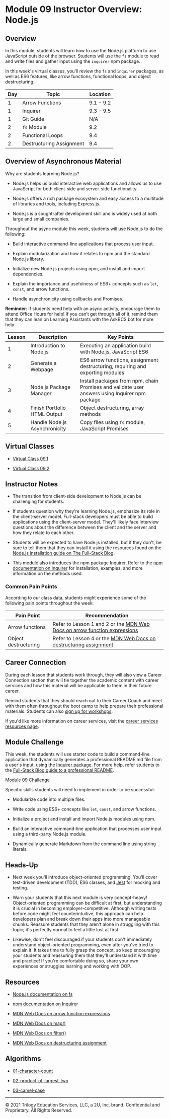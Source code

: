 # Module 09 Instructor Overview: Node.js

## Overview

In this module, students will learn how to use the Node.js platform to use JavaScript outside of the browser. Students will use the `fs` module to read and write files and gather input using the `inquirer` npm package.

In this week's virtual classes, you'll review the `fs` and `inquirer` packages, as well as ES6 features, like arrow functions, functional loops, and object destructuring.

| Day | Topic                    | Location      |
| --- | ------------------------ | ------------- |
| 1   | Arrow Functions          | 9.1 - 9.2     |
| 1   | Inquirer                 | 9.3 - 9.5     |
| 1   | Git Guide                | N/A           |
| 2   | `fs` Module              | 9.2           |
| 2   | Functional Loops         | 9.4           |
| 2   | Destructuring Assignment | 9.4           |

## Overview of Asynchronous Material

Why are students learning Node.js?

* Node.js helps us build interactive web applications and allows us to use JavaScript for both client-side and server-side functionality.

* Node.js offers a rich package ecosystem and easy access to a multitude of libraries and tools, including Express.js.

* Node.js is a sought-after development skill and is widely used at both large and small companies.

Throughout the async module this week, students will use Node.js to do the following:

* Build interactive command-line applications that process user input.

* Explain modularization and how it relates to npm and the standard Node.js library.

* Initialize new Node.js projects using npm, and install and import dependencies.

* Explain the importance and usefulness of ES6+ concepts such as `let`, `const`, and arrow functions.

* Handle asynchronicity using callbacks and Promises.

**Reminder**: If students need help with an async activity, encourage them to attend Office Hours for help! If you can’t get through all of it, remind them that they can lean on Learning Assistants with the AskBCS bot for more help.

| Lesson           | Description                    | Key Points                                                                                     |
| ---              | ---                            | ---                                                                                            |
| 1                | Introduction to Node.js        | Executing an application build with Node.js, JavaScript ES6                                    |
| 2                | Generate a Webpage             | ES6 arrow functions, assignment destructuring, requiring and exporting modules                 |
| 3                | Node.js Package Manager        | Install packages from npm, chain Promises and validate user answers using Inquirer npm package |
| 4                | Finish Portfolio HTML Output   | Object destructuring, array methods                                                            |
| 5                | Handle Node.js Asynchronicity  | Copy files using `fs` module, JavaScript Promises                                              |

## Virtual Classes

* [Virtual Class 09.1](./09.1-REQUIRED.md)

* [Virtual Class 09.2](./09.2-REQUIRED.md)

## Instructor Notes

* The transition from client-side development to Node.js can be challenging for students.

* If students question why they're learning Node.js, emphasize its role in the client-server model. Full-stack developers must be able to build applications using the client-server model. They'll likely face interview questions about the difference between the client and the server and how they relate to each other.

* Students will be expected to have Node.js installed, but if they don't, be sure to tell them that they can install it using the resources found on the [Node.js installation guide on The Full-Stack Blog](https://coding-boot-camp.github.io/full-stack/nodejs/how-to-install-nodejs).

* This module also introduces the npm package Inquirer. Refer to the [npm documentation on Inquirer](https://www.npmjs.com/package/inquirer) for installation, examples, and more information on the methods used.

### Common Pain Points

According to our class data, students might experience some of the following pain points throughout the week:

| Pain Point                          | Recommendation       |
| ---                                 | ---                  |
| Arrow functions                     | Refer to Lesson 1 and 2 or the [MDN Web Docs on arrow function expressions](https://developer.mozilla.org/en-US/docs/Web/JavaScript/Reference/Functions/Arrow_functions)  |
| Object destructuring                | Refer to Lesson 4 or the [MDN Web Docs on destructuring assignment](https://developer.mozilla.org/en-US/docs/Web/JavaScript/Reference/Operators/Destructuring_assignment) |

## Career Connection

During each lesson that students work through, they will also view a Career Connection section that will tie together the academic content with career services and how this material will be applicable to them in their future career.

Remind students that they should reach out to their Career Coach and meet with them often throughout the boot camp to help prepare their professional materials. Students can also [sign up for workshops](https://careernetwork.2u.com/?utm_medium=Academics&utm_source=boot_camp).

If you'd like more information on career services, visit the [career services resources page](https://careernetwork.2u.com/?utm_medium=Academics&utm_source=boot_camp).

## Module Challenge

This week, the students will use starter code to build a command-line application that dynamically generates a professional README.md file from a user's input, using the [Inquirer package](https://www.npmjs.com/package/inquirer). For more help, refer students to the [Full-Stack Blog guide to a professional README](https://coding-boot-camp.github.io/full-stack/github/professional-readme-guide).

[Module 09 Challenge](../../01-Class-Content/09-NodeJS/02-Challenge)

Specific skills students will need to implement in order to be successful:

* Modularize code into multiple files.

* Write code using ES6+ concepts like `let`, `const`, and arrow functions.

* Initialize a project and install and import Node.js modules using npm.

* Build an interactive command-line application that processes user input using a third-party Node.js module.

* Dynamically generate Markdown from the command line using string literals.

## Heads-Up

* Next week you'll introduce object-oriented programming. You'll cover test-driven development (TDD), ES6 classes, and [Jest](https://jestjs.io/) for mocking and testing.

* Warn your students that this next module is very concept-heavy! Object-oriented programming can be difficult at first, but understanding it is crucial in becoming employer-competitive. Although writing tests before code might feel counterintuitive, this approach can help developers plan and break down their apps into more manageable chunks. Reassure students that they aren't alone in struggling with this topic; it's perfectly normal to feel a little lost at first.

* Likewise, don't feel discouraged if your students don't immediately understand object-oriented programming, even after you've tried to explain it. It takes time to fully grasp the concept, so keep encouraging your students and reassuring them that they'll understand it with time and practice! If you're comfortable doing so, share your own experiences or struggles learning and working with OOP.

## Resources

* [Node.js documentation on fs](https://nodejs.org/api/fs.html)

* [npm documentation on Inquirer](https://www.npmjs.com/package/inquirer)

* [MDN Web Docs on arrow function expressions](https://developer.mozilla.org/en-US/docs/Web/JavaScript/Reference/Functions/Arrow_functions)

* [MDN Web Docs on map()](https://developer.mozilla.org/en-US/docs/Web/JavaScript/Reference/Global_Objects/Array/map)

* [MDN Web Docs on filter()](https://developer.mozilla.org/en-US/docs/Web/JavaScript/Reference/Global_Objects/Array/filter)

* [MDN Web Docs on destructuring assignment](https://developer.mozilla.org/en-US/docs/Web/JavaScript/Reference/Operators/Destructuring_assignment)

## Algorithms

* [01-character-count](../../01-Class-Content/09-NodeJS/03-Algorithms/01-character-count)

* [02-product-of-largest-two](../../01-Class-Content/09-NodeJS/03-Algorithms/02-product-of-largest-two)

* [03-camel-case](../../01-Class-Content/09-NodeJS/03-Algorithms/03-camel-case)

---
© 2021 Trilogy Education Services, LLC, a 2U, Inc. brand. Confidential and Proprietary. All Rights Reserved.

